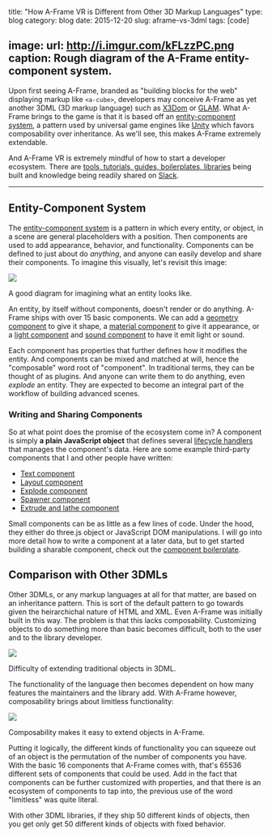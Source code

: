 title: "How A-Frame VR is Different from Other 3D Markup Languages"
type: blog
category: blog
date: 2015-12-20
slug: aframe-vs-3dml
tags: [code]

image:
  url: http://i.imgur.com/kFLzzPC.png
  caption: Rough diagram of the A-Frame entity-component system.
---

[awesome]: https://github.com/aframevr/awesome-aframe
[X3Dom]: http://www.x3dom.org
[GLAM]: http://tparisi.github.io/glam
[Unity]: https://unity3d.com
[NPM]: https://npmjs.com
[Slack]: https://aframevr-slack.herokuapp.com/
[geometry]: https://aframe.io/docs/components/geometry.html
[material]: https://aframe.io/docs/components/material.html
[light]: https://aframe.io/docs/components/light.html
[sound]: https://aframe.io/docs/components/sound.html
[lifecycle]: https://aframe.io/docs/core/component.html#Component_Definition_and_Lifecycle
[component-text]: https://github.com/ngokevin/aframe-text-component
[component-layout]: https://github.com/ngokevin/aframe-layout-component
[component-explode]: https://github.com/dmarcos/a-invaders/blob/master/js/components/explode.js
[component-spawner]: https://github.com/dmarcos/a-invaders/blob/master/js/components/spawner.js
[component-extrude]: https://github.com/JosePedroDias/aframe-extrude-and-lathe
[boilerplate]: https://github.com/ngokevin/aframe-component-boilerplate
[ecs]: https://aframe.io/docs/core/

Upon first seeing A-Frame, branded as "building blocks for the web" displaying
markup like `<a-cube>`, developers may conceive A-Frame as yet another 3DML (3D
markup language) such as [X3Dom][X3Dom] or [GLAM][GLAM]. What A-Frame brings to
the game is that it is based off an [entity-component system][ecs], a pattern
used by universal game engines like [Unity][Unity] which favors composability
over inheritance. As we'll see, this makes A-Frame extremely extendable.

And A-Frame VR is extremely mindful of how to start a developer ecosystem.
There are [tools, tutorials, guides, boilerplates, libraries][awesome] being
built and knowledge being readily shared on [Slack][Slack].

---

## Entity-Component System

The [entity-component system][ecs] is a pattern in which every entity, or object, in a
scene are general placeholders with a position. Then components are used to add
appearance, behavior, and functionality. Components can be defined to just
about do *anything*, and anyone can easily develop and share their components. To
imagine this visually, let's revisit this image:

![](http://i.imgur.com/kFLzzPC.png)
<div class="page-caption"><span>
A good diagram for imagining what an entity looks like.
</span></div>

An entity, by itself without components, doesn't render or do anything. A-Frame
ships with over 15 basic components. We can add a [geometry
component][geometry] to give it shape, a [material component][material] to give
it appearance, or a [light component][light] and [sound component][sound] to
have it emit light or sound.

Each component has properties that further defines how it modifies the entity.
And components can be mixed and matched at will, hence the "composable" word
root of "component". In traditional terms, they can be thought of as plugins.
And anyone can write them to do anything, even *explode* an entity. They are
expected to become an integral part of the workflow of building advanced
scenes.

### Writing and Sharing Components

So at what point does the promise of the ecosystem come in? A component is
simply **a plain JavaScript object** that defines several [lifecycle
handlers][lifecycle] that manages the component's data. Here are some
example third-party components that I and other people have written:

- [Text component][component-text]
- [Layout component][component-layout]
- [Explode component][component-explode]
- [Spawner component][component-spawner]
- [Extrude and lathe component][component-extrude]

Small components can be as little as a few lines of code. Under the hood, they
either do three.js object or JavaScript DOM manipulations. I will go into more
detail how to write a component at a later data, but to get started building a
sharable component, check out the [component boilerplate][boilerplate].

## Comparison with Other 3DMLs

Other 3DMLs, or any markup languages at all for that matter, are based on an
inheritance pattern. This is sort of the default pattern to go towards given
the heirarchichal nature of HTML and XML. Even A-Frame was initially built in
this way. The problem is that this lacks composability. Customizing objects to
do something more than basic becomes difficult, both to the user and to the
library developer.

![](http://i.imgur.com/A98j4uM.png)
<div class="page-caption"><span>
Difficulty of extending traditional objects in 3DML.
</span></div>

The functionality of the language then becomes dependent on how many features
the maintainers and the library add. With A-Frame however, composability brings
about limitless functionality:

![](http://i.imgur.com/5SYtEZS.jpg)
<div class="page-caption"><span>
Composability makes it easy to extend objects in A-Frame.
</span></div>

Putting it logically, the different kinds of functionality you can squeeze out
of an object is the permutation of the number of components you have. With the
basic 16 components that A-Frame comes with, that's 65536 different sets of
components that could be used. Add in the fact that components can be further
customized with properties, and that there is an ecosystem of components to tap
into, the previous use of the word "limitless" was quite literal.

With other 3DML libraries, if they ship 50 different kinds of objects, then you
get only get 50 different kinds of objects with fixed behavior.
